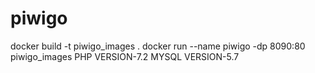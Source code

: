 # piwigo


docker build -t piwigo_images .
docker run --name piwigo -dp 8090:80 piwigo_images
PHP VERSION-7.2
MYSQL VERSION-5.7
